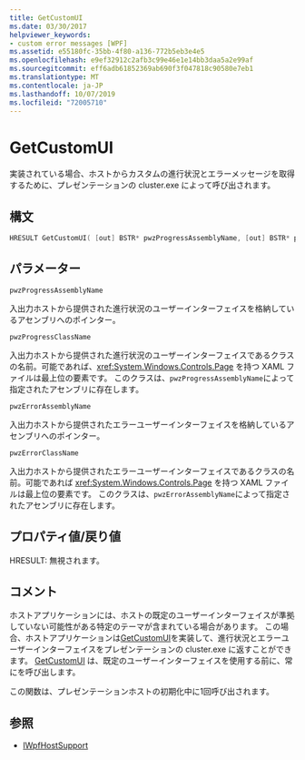 ```yaml
---
title: GetCustomUI
ms.date: 03/30/2017
helpviewer_keywords:
- custom error messages [WPF]
ms.assetid: e55180fc-35bb-4f80-a136-772b5eb3e4e5
ms.openlocfilehash: e9ef32912c2afb3c99e46e1e14bb3daa5a2e99af
ms.sourcegitcommit: eff6adb61852369ab690f3f047818c90580e7eb1
ms.translationtype: MT
ms.contentlocale: ja-JP
ms.lasthandoff: 10/07/2019
ms.locfileid: "72005710"
---
```

# <a name="getcustomui"></a>GetCustomUI
実装されている場合、ホストからカスタムの進行状況とエラーメッセージを取得するために、プレゼンテーションの cluster.exe によって呼び出されます。  
  
## <a name="syntax"></a>構文  
  
```cpp  
HRESULT GetCustomUI( [out] BSTR* pwzProgressAssemblyName, [out] BSTR* pwzProgressClassName, [out] BSTR* pwzErrorAssemblyName, [out] BSTR* pwzErrorClassName );  
```  
  
## <a name="parameters"></a>パラメーター  
 `pwzProgressAssemblyName`  
  
 入出力ホストから提供された進行状況のユーザーインターフェイスを格納しているアセンブリへのポインター。  
  
 `pwzProgressClassName`  
  
 入出力ホストから提供された進行状況のユーザーインターフェイスであるクラスの名前。可能であれば、<xref:System.Windows.Controls.Page> を持つ XAML ファイルは最上位の要素です。 このクラスは、`pwzProgressAssemblyName`によって指定されたアセンブリに存在します。  
  
 `pwzErrorAssemblyName`  
  
 入出力ホストから提供されたエラーユーザーインターフェイスを格納しているアセンブリへのポインター。  
  
 `pwzErrorClassName`  
  
 入出力ホストから提供されたエラーユーザーインターフェイスであるクラスの名前。可能であれば <xref:System.Windows.Controls.Page> を持つ XAML ファイルは最上位の要素です。 このクラスは、`pwzErrorAssemblyName`によって指定されたアセンブリに存在します。  
  
## <a name="property-valuereturn-value"></a>プロパティ値/戻り値  
 HRESULT: 無視されます。  
  
## <a name="remarks"></a>コメント  
 ホストアプリケーションには、ホストの既定のユーザーインターフェイスが準拠していない可能性がある特定のテーマが含まれている場合があります。 この場合、ホストアプリケーションは[GetCustomUI](getcustomui.md)を実装して、進行状況とエラーユーザーインターフェイスをプレゼンテーションの cluster.exe に返すことができます。 [GetCustomUI](getcustomui.md) は、既定のユーザーインターフェイスを使用する前に、常にを呼び出します。  
  
 この関数は、プレゼンテーションホストの初期化中に1回呼び出されます。  
  
## <a name="see-also"></a>参照

- [IWpfHostSupport](iwpfhostsupport.md)

